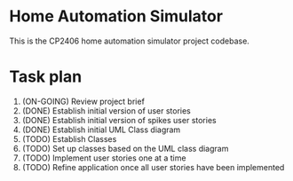 # Home Automation Simulator
This is the CP2406 home automation simulator project codebase.
# Task plan
1. (ON-GOING) Review project brief 
2. (DONE) Establish initial version of user stories 
3. (DONE) Establish initial version of spikes user stories 
4. (DONE) Establish initial UML Class diagram
5. (TODO) Establish Classes
6. (TODO) Set up classes based on the UML class diagram
7. (TODO) Implement user stories one at a time
8. (TODO) Refine application once all user stories have been implemented
